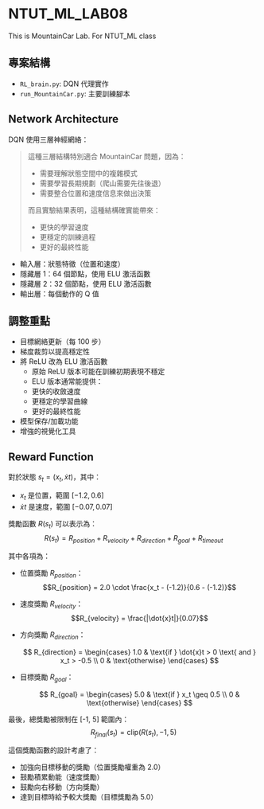 # NTUT_ML_LAB08

This is MountainCar Lab. For NTUT_ML class

## 專案結構

-   `RL_brain.py`: DQN 代理實作
-   `run_MountainCar.py`: 主要訓練腳本

## Network Architecture

DQN 使用三層神經網絡：

> 這種三層結構特別適合 MountainCar 問題，因為：
>
> -   需要理解狀態空間中的複雜模式
> -   需要學習長期規劃（爬山需要先往後退）
> -   需要整合位置和速度信息來做出決策
>
> 而且實驗結果表明，這種結構確實能帶來：
>
> -   更快的學習速度
> -   更穩定的訓練過程
> -   更好的最終性能

-   輸入層：狀態特徵（位置和速度）
-   隱藏層 1：64 個節點，使用 ELU 激活函數
-   隱藏層 2：32 個節點，使用 ELU 激活函數
-   輸出層：每個動作的 Q 值

## 調整重點

-   目標網絡更新（每 100 步）
-   梯度裁剪以提高穩定性
-   將 ReLU 改為 ELU 激活函數
    -   原始 ReLU 版本可能在訓練初期表現不穩定
    -   ELU 版本通常能提供：
    -   更快的收斂速度
    -   更穩定的學習曲線
    -   更好的最終性能
-   模型保存/加載功能
-   增強的視覺化工具

## Reward Function

對於狀態 $s_t = (x_t, \dot{x}t)$，其中：

-   $x_t$ 是位置，範圍 $[-1.2, 0.6]$
-   $\dot{x}t$ 是速度，範圍 $[-0.07, 0.07]$

獎勵函數 $R(s_t)$ 可以表示為：
$$R(s_t) = R_{position} + R_{velocity} + R_{direction} + R_{goal} + R_{timeout}$$

其中各項為：

-   位置獎勵 $R_{position}$：
    $$R_{position} = 2.0 \cdot \frac{x_t - (-1.2)}{0.6 - (-1.2)}$$

-   速度獎勵 $R_{velocity}$：
    $$R_{velocity} = \frac{|\dot{x}t|}{0.07}$$

-   方向獎勵 $R_{direction}$：

    $$
    R_{direction} = \begin{cases}
    1.0 & \text{if } \dot{x}t > 0 \text{ and } x_t > -0.5 \\
    0 & \text{otherwise}
    \end{cases}
    $$

-   目標獎勵 $R_{goal}$：

    $$
    R_{goal} = \begin{cases}
    5.0 & \text{if } x_t \geq 0.5 \\
    0 & \text{otherwise}
    \end{cases}
    $$

最後，總獎勵被限制在 [-1, 5] 範圍內：
$$R_{final}(s_t) = \text{clip}(R(s_t), -1, 5)$$

這個獎勵函數的設計考慮了：

-   加強向目標移動的獎勵（位置獎勵權重為 2.0）
-   鼓勵積累動能（速度獎勵）
-   鼓勵向右移動（方向獎勵）
-   達到目標時給予較大獎勵（目標獎勵為 5.0）
